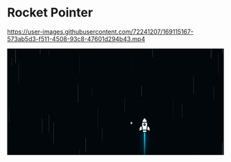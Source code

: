 # Rocket Pointer


https://user-images.githubusercontent.com/72241207/169115167-573ab5d3-f511-4508-93c8-47601d294b43.mp4


![](./preview3.gif)
